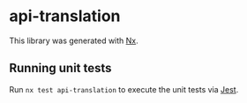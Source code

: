 # api-translation

This library was generated with [Nx](https://nx.dev).

## Running unit tests

Run `nx test api-translation` to execute the unit tests via [Jest](https://jestjs.io).
